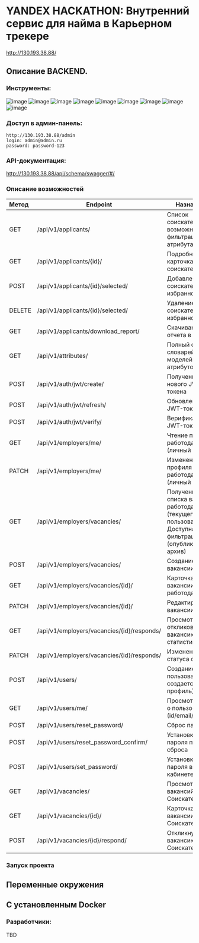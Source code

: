 # YANDEX HACKATHON: Внутренний сервис для найма в Карьерном трекере
http://130.193.38.88/

##  Описание BACKEND. 
### Инструменты:
![image](https://img.shields.io/badge/Python%203.11-FFD43B?style=for-the-badge&logo=python&logoColor=blue)
![image](https://img.shields.io/badge/Django%204.2-092E20?style=for-the-badge&logo=django&logoColor=green)
![image](https://img.shields.io/badge/django%20rest%203.14-ff1709?style=for-the-badge&logo=django&logoColor=white)
![image](https://img.shields.io/badge/PostgreSQL-316192?style=for-the-badge&logo=postgresql&logoColor=white)
![image](https://img.shields.io/badge/Docker-2CA5E0?style=for-the-badge&logo=docker&logoColor=white)
![image](https://img.shields.io/badge/Nginx-009639?style=for-the-badge&logo=nginx&logoColor=white)
![image](https://img.shields.io/badge/GitHub-100000?style=for-the-badge&logo=github&logoColor=white)
![image](https://img.shields.io/badge/GitHub_Actions-2088FF?style=for-the-badge&logo=github-actions&logoColor=white)
![image](https://img.shields.io/badge/Pandas-2C2D72?style=for-the-badge&logo=pandas&logoColor=white)

### Доступ в админ-панель:
```
http://130.193.38.88/admin 
login: admin@admin.ru
password: password-123
```

### API-документация:
http://130.193.38.88/api/schema/swagger/#/

### Описание возможностей
| Метод  | Endpoint                                     | Назначение                                                               |
|:-------|----------------------------------------------|--------------------------------------------------------------------------|
| GET    |/api/v1/applicants/                           | Список соискателей с возможностью фильтрации по атрибутам |
| GET    |/api/v1/applicants/{id}/                      | Подробная карточка соискателя  |
| POST   |/api/v1/applicants/{id}/selected/             | Добавление соискателя в избранное  |
| DELETE |/api/v1/applicants/{id}/selected/             | Удаление соискателя из избранного  |
| GET    |/api/v1/applicants/download_report/           | Скачивание отчета в excel  |
| GET    |/api/v1/attributes/                           | Полный список словарей моделей-атрибутов  |
| POST   |/api/v1/auth/jwt/create/                      | Получение нового JWT-токена |
| POST   |/api/v1/auth/jwt/refresh/                     | Обновление JWT-токена |
| POST   |/api/v1/auth/jwt/verify/                      | Верификация JWT-токена |
| GET    |/api/v1/employers/me/                         | Чтение профиля работодателя (личный кабинет)  |
| PATCH  |/api/v1/employers/me/                         | Изменение профиля работодателя (личный кабинет) |
| GET    |/api/v1/employers/vacancies/                  | Получение списка вакансий работодателя (текущего пользователя). Доступна фильтрация (опубликованные/архив) |
| POST   |/api/v1/employers/vacancies/                  | Создание новой вакансии |
| GET    |/api/v1/employers/vacancies/{id}/             | Карточка вакансии для работодателя |
| PATCH  |/api/v1/employers/vacancies/{id}/             | Редактирование вакансии |
| GET    |/api/v1/employers/vacancies/{id}/responds/    | Просмотр списка откликов на вакансию со статистикой |
| PATCH  |/api/v1/employers/vacancies/{id}/responds/    | Изменение статуса отклика |
| POST   |/api/v1/users/                                | Создание пользователя (+ создается профиль) |
| GET    |/api/v1/users/me/                             | Просмотр данных о пользователе (id/email/роль) |
| POST   |/api/v1/users/reset_password/                 | Сброс пароля |
| POST   |/api/v1/users/reset_password_confirm/         | Установка нового пароля после сброса |
| POST   |/api/v1/users/set_password/                   | Установка нового пароля в личном кабинете |
| GET    |/api/v1/vacancies/                            | Просмотр списка вакансий (для Соискателей) |
| GET    |/api/v1/vacancies/{id}/                       | Карточка вакансии (для Соискателей)  |
| POST   |/api/v1/vacancies/{id}/respond/               | Откликнуться на вакансию (для Соискателей) |


### Запуск проекта
## Переменные окружения

## С установленным Docker
 

### Разработчики:
TBD